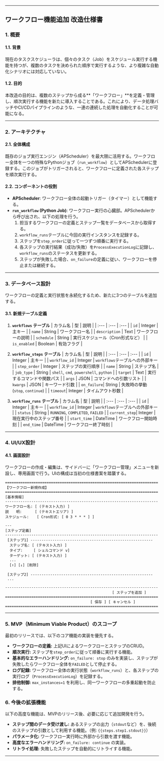 -----

## ワークフロー機能追加 改造仕様書

### 1. 概要

#### 1.1. 背景

現在のタスクスケジューラは、個々のタスク（Job）をスケジュール実行する機能を持つが、複数のタスクを決められた順序で実行するような、より複雑な自動化シナリオには対応していない。

#### 1.2. 目的

本改造の目的は、複数のステップから成る**「ワークフロー」**を定義・管理し、順次実行する機能を新たに導入することである。これにより、データ処理バッチやCI/CDパイプラインのような、一連の連続した処理を自動化することが可能になる。

-----

### 2. アーキテクチャ

#### 2.1. 全体構成

既存のジョブ実行エンジン（APScheduler）を最大限に活用する。ワークフロー全体を一つの特殊なPythonジョブ（`run_workflow`）としてAPSchedulerに登録する。このジョブがトリガーされると、ワークフローに定義された各ステップを順次実行する。

#### 2.2. コンポーネントの役割

*   **APScheduler**: ワークフロー全体の起動トリガー（タイマー）として機能する。
*   **`run_workflow` (Python Job)**: ワークフロー実行の心臓部。APSchedulerから呼び出され、以下の処理を行う。
    1.  担当するワークフローの定義とステップ一覧をデータベースから取得する。
    2.  `workflow_runs`テーブルに今回の実行インスタンスを記録する。
    3.  ステップを`step_order`に従って一つずつ順番に実行する。
    4.  各ステップの実行結果（成功/失敗）を`ProcessExecutionLog`に記録し、`workflow_runs`のステータスを更新する。
    5.  ステップが失敗した場合、`on_failure`の定義に従い、ワークフローを停止または継続する。

-----

### 3. データベース設計

ワークフローの定義と実行状態を永続化するため、新たに3つのテーブルを追加する。

#### 3.1. 新規テーブル定義

1.  **`workflows` テーブル**
    | カラム名 | 型 | 説明 |
    | :--- | :--- | :--- |
    | `id` | Integer | 主キー |
    | `name` | String | ワークフロー名 |
    | `description` | Text | ワークフローの説明 |
    | `schedule` | String | 実行スケジュール（Cron形式など） |
    | `is_enabled` | Boolean | 有効フラグ |

2.  **`workflow_steps` テーブル**
    | カラム名 | 型 | 説明 |
    | :--- | :--- | :--- |
    | `id` | Integer | 主キー |
    | `workflow_id` | Integer | `workflows`テーブルへの外部キー |
    | `step_order` | Integer | ステップの実行順序 |
    | `name` | String | ステップ名 |
    | `job_type` | String | `shell`, `cmd`, `powershell`, `python` |
    | `target` | Text | 実行するコマンドや関数パス |
    | `args` | JSON | コマンドへの引数リスト |
    | `kwargs` | JSON | キーワード引数 |
    | `on_failure`| String | 失敗時の挙動 (`stop`, `continue`) |
    | `timeout`| Integer | タイムアウト秒数 |

3.  **`workflow_runs` テーブル**
    | カラム名 | 型 | 説明 |
    | :--- | :--- | :--- |
    | `id` | Integer | 主キー |
    | `workflow_id` | Integer | `workflows`テーブルへの外部キー |
    | `status` | String | `RUNNING`, `COMPLETED`, `FAILED` |
    | `current_step`| Integer | 現在実行中のステップ番号 |
    | `start_time` | DateTime | ワークフロー開始時刻 |
    | `end_time` | DateTime | ワークフロー終了時刻 |

-----

### 4. UI/UX設計

#### 4.1. 画面設計

ワークフローの作成・編集は、サイドバーに「ワークフロー管理」メニューを新設し、専用画面で行う。UIの構成は当初の仕様書案を踏襲する。

```plaintext
======================================================================
【ワークフロー新規作成】
======================================================================
[基本情報]
----------------------------------------------------------------------
ワークフロー名: [ (テキスト入力) ]
説　　明: 　　　[ (テキストエリア) ]
スケジュール: 　 [ Cron形式: [ 0 3 * * * ] ]

---
[ステップ定義]
----------------------------------------------------------------------
 [ステップ1] --------------------------------------------------------
  ステップ名: [ (テキスト入力) ]
  タイプ:     [ シェルコマンド v]
  ターゲット: [ (テキスト入力) ]
  ...
  [↑] [↓] [削除]

 [ステップ2] --------------------------------------------------------
 ...

----------------------------------------------------------------------
                                                 [ ステップを追加 ]
======================================================================
                                       [ 保存 ] [ キャンセル ]
======================================================================
```

-----

### 5. MVP（Minimum Viable Product）のスコープ

最初のリリースでは、以下のコア機能の実装を優先する。

*   **ワークフローの定義:** 上記UIによるワークフローとステップのCRUD。
*   **順次実行:** ステップを`step_order`に従って順番に実行する機能。
*   **基本的なエラーハンドリング:** `on_failure: stop` のみを実装し、ステップが失敗したらワークフロー全体を`FAILED`として停止する。
*   **ログ記録:** ワークフロー全体の実行状態（`workflow_runs`）と、各ステップの実行ログ（`ProcessExecutionLog`）を記録する。
*   **排他制御:** `max_instances=1` を利用し、同一ワークフローの多重起動を防止する。

### 6. 今後の拡張機能

以下の高度な機能は、MVPのリリース後、必要に応じて追加開発を行う。

*   **ステップ間のデータ受け渡し:** あるステップの出力（`stdout`など）を、後続のステップの引数として利用する機能。（例: `{{steps.step1.stdout}}`）
*   **パラメータ化:** ワークフロー実行時に外部から引数を渡す機能。
*   **高度なエラーハンドリング:** `on_failure: continue` の実装。
*   **リトライ処理:** 失敗したステップを自動的にリトライする機能。

-----
